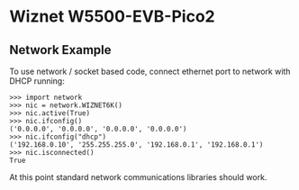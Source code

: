 # Wiznet W5500-EVB-Pico2

## Network Example

To use network / socket based code, connect ethernet port to network with DHCP running:

```
>>> import network
>>> nic = network.WIZNET6K()
>>> nic.active(True)
>>> nic.ifconfig()
('0.0.0.0', '0.0.0.0', '0.0.0.0', '0.0.0.0')
>>> nic.ifconfig("dhcp")
('192.168.0.10', '255.255.255.0', '192.168.0.1', '192.168.0.1')
>>> nic.isconnected()
True
```
At this point standard network communications libraries should work.
